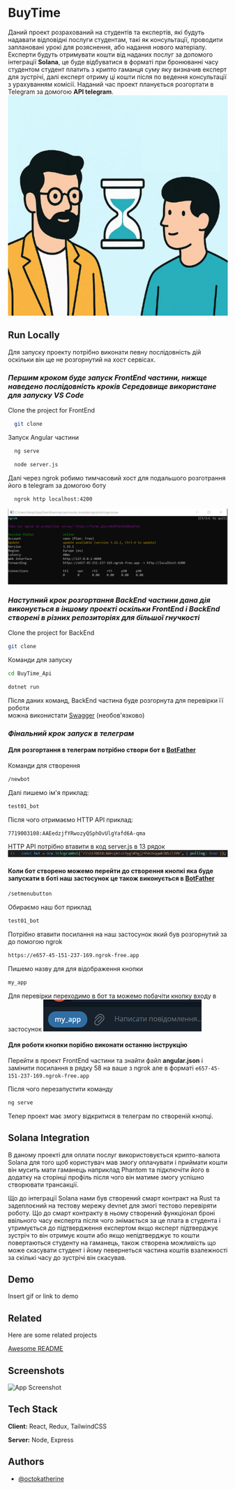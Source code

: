 
# BuyTime

Даний проект розрахований на студентів та експертів, які будуть надавати відповідні послуги студентам, такі як консультації, проводити заплановані урокі для розяснення, або надання нового матеріалу. Експерти будуть отримувати кошти від наданих послуг за допомого інтеграції **Solana**, це буде відбуватися в форматі при бронюванні часу студентом студент платить з крипто гаманця суму яку визначив експерт для зустрічі, далі експерт отриму ці кошти після по ведення консультації з урахуванням комісії. Наданий час проект планується розгортати в Telegram за домогою **API telegram**.
![Logo](\Screen\logo.jpg)


## Run Locally

Для запуску проекту потрібно виконати певну послідовність дій оскільки він ще не розгорнутий на хост сервісах.

  ### _Першим кроком буде запуск FrontEnd частини, нижще наведено послідовність кроків Середовище використане для запуску VS Code_


  Clone the project for FrontEnd
  ```bash 
    git clone 
  ```
  Запуск Angular частини
  ```bash 
    ng serve
  ```
  ```bash 
    node server.js
  ```
  Далі через ngrok робимо тимчасовий хост для подальшого розготрання його в telegram за    домогою боту
  ```bash 
    ngrok http localhost:4200
  ```
  ![App Screenshot](/Screen/1.png)

  ### _Наступний крок розгортання BackEnd частини дана дія виконується в іншому проекті      оскільки FrontEnd і BackEnd створені в різних репозиторіях для більшої гнучкості_

  
  Clone the project for BackEnd
  ```bash 
  git clone 
  ```
  Команди для запуску
  ```bash 
  cd BuyTime_Api
  ```
  ```bash 
  dotnet run  
  ```
  Після даних команд, BackEnd частина буде розгорнута для перевірки її роботи   
  можна виконистати [Swagger](http://localhost:5258/swagger/index.html) (необов'язково)

 ### _Фінальний крок запуск в телеграм_
 #### Для розгортання в телеграм потрібно створи бот в [BotFather](https://t.me/BotFather)
  
  Команди для створення 
  ```bash 
  /newbot
  ```
  Далі пишемо ім'я приклад:
  ```bash 
  test01_bot
  ```
  Після чого отримаємо HTTP API  приклад:
  ```bash 
  7719003108:AAEedzjfYRwozyQSphOvUlgYafd6A-qma
  ```
  HTTP API потрібно втавити в код server.js в 13 рядок 
  ![App Screenshot](/Screen/3.png)
 #### Коли бот створено можемо перейти до створення кнопкі яка буде запускати в боті наш застосунок це також виконується в [BotFather](https://t.me/BotFather)

  ```bash 
  /setmenubutton
  ```
  Обираємо наш бот приклад
  ```bash 
  test01_bot
  ```
  Потрібно втавити посилання на наш застосунок який був розгорнутий за до помогою ngrok
  ```bash 
  https://e657-45-151-237-169.ngrok-free.app
  ```
  Пишемо назву для для відображення кнопки
  ```bash 
  my_app
  ```
  Для перевірки переходимо в бот та можемо побачіти кнопку входу в застосунок
  ![App Screenshot](/Screen/2.png)

####  Для роботи кнопки порібно виконати останню інструкцію 
  Перейти в проект FrontEnd частини та знайти файл **angular.json** і замінити посилання в рядку 58 на ваше з ngrok але в форматі `e657-45-151-237-169.ngrok-free.app`
  
  Після чого перезапустити команду 
  ```bash 
  ng serve
  ```
  Тепер проект має змогу відкритися в телеграм по створеній кнопці.


  
  

## Solana Integration

В даному проекті для оплати послуг використовується крипто-валюта Solana для того щоб користувач мав змогу оплачувати і приймати кошти він мусить мати гаманець наприклад Phantom та підключіти його в додатку на сторінці профіль після чого він матиме змогу успішно створювати трансакції.

Що до інтеграції Solana нами був створений смарт контракт на Rust та задеплоєний на тестову мережу devnet для змогі тестово перевіряти роботу. Що до смарт контракту в ньому створений функціонал броні ввільного часу експерта після чого знімається за це плата в студента і утримується до підтвердження експертом якщо яксперт підтверджує зустріч то він отримує кошти або якщо непідтверджує то кошти повертаються студенту на гаманець, також створена можливість що може скасувати студент і йому певернеться частина коштів взалежності за скількі часу до зустрічі він скасував.

## Demo

Insert gif or link to demo


## Related

Here are some related projects

[Awesome README](https://github.com/matiassingers/awesome-readme)


## Screenshots

![App Screenshot](https://via.placeholder.com/468x300?text=App+Screenshot+Here)


## Tech Stack

**Client:** React, Redux, TailwindCSS

**Server:** Node, Express


## Authors

- [@octokatherine](https://www.github.com/octokatherine)

